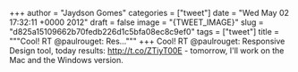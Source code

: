 
+++
author = "Jaydson Gomes"
categories = ["tweet"]
date = "Wed May 02 17:32:11 +0000 2012"
draft = false
image = "{TWEET_IMAGE}"
slug = "d825a15109662b70fedb226d1c5bfa08ec8c9ef0"
tags = ["tweet"]
title = """Cool! RT @paulrouget: Res..."""
+++
Cool! RT @paulrouget: Responsive Design tool, today results: http://t.co/ZTiyT00E - tomorrow, I'll work on the Mac and the Windows version.
